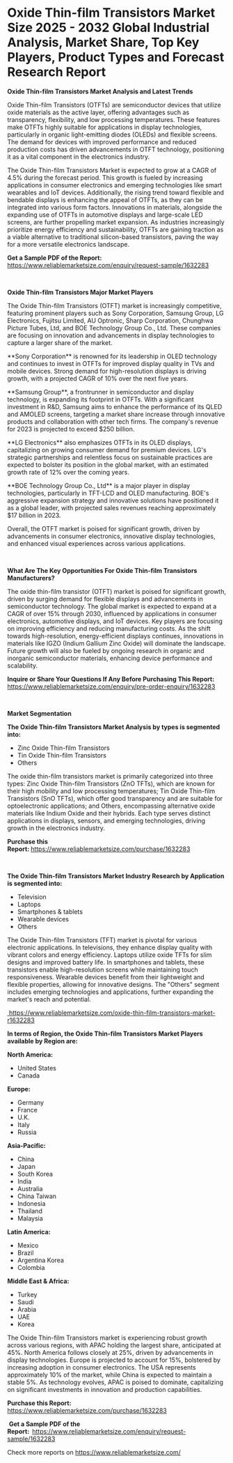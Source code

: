 <p><h1>Oxide Thin-film Transistors Market Size 2025 - 2032 Global Industrial Analysis, Market Share, Top Key Players, Product Types and Forecast Research Report</h1></p><p><strong>Oxide Thin-film Transistors Market Analysis and Latest Trends</strong></p>
<p><p>Oxide Thin-film Transistors (OTFTs) are semiconductor devices that utilize oxide materials as the active layer, offering advantages such as transparency, flexibility, and low processing temperatures. These features make OTFTs highly suitable for applications in display technologies, particularly in organic light-emitting diodes (OLEDs) and flexible screens. The demand for devices with improved performance and reduced production costs has driven advancements in OTFT technology, positioning it as a vital component in the electronics industry.</p><p>The Oxide Thin-film Transistors Market is expected to grow at a CAGR of 4.5% during the forecast period. This growth is fueled by increasing applications in consumer electronics and emerging technologies like smart wearables and IoT devices. Additionally, the rising trend toward flexible and bendable displays is enhancing the appeal of OTFTs, as they can be integrated into various form factors. Innovations in materials, alongside the expanding use of OTFTs in automotive displays and large-scale LED screens, are further propelling market expansion. As industries increasingly prioritize energy efficiency and sustainability, OTFTs are gaining traction as a viable alternative to traditional silicon-based transistors, paving the way for a more versatile electronics landscape.</p></p>
<p><strong>Get a Sample PDF of the Report:&nbsp;</strong> <a href="https://www.reliablemarketsize.com/enquiry/request-sample/1632283?utm_campaign=2799&utm_medium=2&utm_source=Github&utm_content=ia&utm_term=29032025&utm_id=oxide-thin-film-transistors">https://www.reliablemarketsize.com/enquiry/request-sample/1632283</a></p>
<p>&nbsp;</p>
<p><strong>Oxide Thin-film Transistors Major Market Players</strong></p>
<p><p>The Oxide Thin-film Transistors (OTFT) market is increasingly competitive, featuring prominent players such as Sony Corporation, Samsung Group, LG Electronics, Fujitsu Limited, AU Optronic, Sharp Corporation, Chunghwa Picture Tubes, Ltd, and BOE Technology Group Co., Ltd. These companies are focusing on innovation and advancements in display technologies to capture a larger share of the market.</p><p>**Sony Corporation** is renowned for its leadership in OLED technology and continues to invest in OTFTs for improved display quality in TVs and mobile devices. Strong demand for high-resolution displays is driving growth, with a projected CAGR of 10% over the next five years.</p><p>**Samsung Group**, a frontrunner in semiconductor and display technology, is expanding its footprint in OTFTs. With a significant investment in R&D, Samsung aims to enhance the performance of its QLED and AMOLED screens, targeting a market share increase through innovative products and collaboration with other tech firms. The company's revenue for 2023 is projected to exceed $250 billion.</p><p>**LG Electronics** also emphasizes OTFTs in its OLED displays, capitalizing on growing consumer demand for premium devices. LG's strategic partnerships and relentless focus on sustainable practices are expected to bolster its position in the global market, with an estimated growth rate of 12% over the coming years.</p><p>**BOE Technology Group Co., Ltd** is a major player in display technologies, particularly in TFT-LCD and OLED manufacturing. BOE's aggressive expansion strategy and innovative solutions have positioned it as a global leader, with projected sales revenues reaching approximately $17 billion in 2023.</p><p>Overall, the OTFT market is poised for significant growth, driven by advancements in consumer electronics, innovative display technologies, and enhanced visual experiences across various applications.</p></p>
<p>&nbsp;</p>
<p><strong>What Are The Key Opportunities For Oxide Thin-film Transistors Manufacturers?</strong></p>
<p><p>The oxide thin-film transistor (OTFT) market is poised for significant growth, driven by surging demand for flexible displays and advancements in semiconductor technology. The global market is expected to expand at a CAGR of over 15% through 2030, influenced by applications in consumer electronics, automotive displays, and IoT devices. Key players are focusing on improving efficiency and reducing manufacturing costs. As the shift towards high-resolution, energy-efficient displays continues, innovations in materials like IGZO (Indium Gallium Zinc Oxide) will dominate the landscape. Future growth will also be fueled by ongoing research in organic and inorganic semiconductor materials, enhancing device performance and scalability.</p></p>
<p><strong>Inquire or Share Your Questions If Any Before Purchasing This Report:</strong> <a href="https://www.reliablemarketsize.com/enquiry/pre-order-enquiry/1632283?utm_campaign=2799&utm_medium=2&utm_source=Github&utm_content=ia&utm_term=29032025&utm_id=oxide-thin-film-transistors">https://www.reliablemarketsize.com/enquiry/pre-order-enquiry/1632283</a></p>
<p>&nbsp;</p>
<p><strong>Market Segmentation</strong></p>
<p><strong>The Oxide Thin-film Transistors Market Analysis by types is segmented into:</strong></p>
<p><ul><li>Zinc Oxide Thin-film Transistors</li><li>Tin Oxide Thin-film Transistors</li><li>Others</li></ul></p>
<p><p>The oxide thin-film transistors market is primarily categorized into three types: Zinc Oxide Thin-film Transistors (ZnO TFTs), which are known for their high mobility and low processing temperatures; Tin Oxide Thin-film Transistors (SnO TFTs), which offer good transparency and are suitable for optoelectronic applications; and Others, encompassing alternative oxide materials like Indium Oxide and their hybrids. Each type serves distinct applications in displays, sensors, and emerging technologies, driving growth in the electronics industry.</p></p>
<p><strong>Purchase this Report:&nbsp;</strong><a href="https://www.reliablemarketsize.com/purchase/1632283?utm_campaign=2799&utm_medium=2&utm_source=Github&utm_content=ia&utm_term=29032025&utm_id=oxide-thin-film-transistors">https://www.reliablemarketsize.com/purchase/1632283</a></p>
<p>&nbsp;</p>
<p><strong>The Oxide Thin-film Transistors Market Industry Research by Application is segmented into:</strong></p>
<p><ul><li>Television</li><li>Laptops</li><li>Smartphones & tablets</li><li>Wearable devices</li><li>Others</li></ul></p>
<p><p>The Oxide Thin-film Transistors (TFT) market is pivotal for various electronic applications. In televisions, they enhance display quality with vibrant colors and energy efficiency. Laptops utilize oxide TFTs for slim designs and improved battery life. In smartphones and tablets, these transistors enable high-resolution screens while maintaining touch responsiveness. Wearable devices benefit from their lightweight and flexible properties, allowing for innovative designs. The "Others" segment includes emerging technologies and applications, further expanding the market's reach and potential.</p></p>
<p><a href="https://www.reliablemarketsize.com/oxide-thin-film-transistors-market-r1632283?utm_campaign=2799&utm_medium=2&utm_source=Github&utm_content=ia&utm_term=29032025&utm_id=oxide-thin-film-transistors">&nbsp;https://www.reliablemarketsize.com/oxide-thin-film-transistors-market-r1632283</a></p>
<p><strong>In terms of Region, the Oxide Thin-film Transistors Market Players available by Region are:</strong></p>
<p>
    <p> <strong> North America: </strong>
        <ul>
            <li>United States</li>
            <li>Canada</li>
        </ul>
        </p> 
    <p> <strong> Europe: </strong>
        <ul>
            <li>Germany</li>
            <li>France</li>
            <li>U.K.</li>
            <li>Italy</li>
            <li>Russia</li>
        </ul>
        </p> 
    <p> <strong> Asia-Pacific: </strong>
        <ul>
            <li>China</li>
            <li>Japan</li>
            <li>South Korea</li>
            <li>India</li>
            <li>Australia</li>
            <li>China Taiwan</li>
            <li>Indonesia</li>
            <li>Thailand</li>
            <li>Malaysia</li>
        </ul>
        </p> 
    <p> <strong> Latin America: </strong>
        <ul>
            <li>Mexico</li>
            <li>Brazil</li>
            <li>Argentina Korea</li>
            <li>Colombia</li>
        </ul>
        </p> 
    <p> <strong> Middle East & Africa: </strong>
        <ul>
            <li>Turkey</li>
            <li>Saudi</li>
            <li>Arabia</li>
            <li>UAE</li>
            <li>Korea</li>
        </ul>
    </p>
    </p>
<p><p>The Oxide Thin-film Transistors market is experiencing robust growth across various regions, with APAC holding the largest share, anticipated at 45%. North America follows closely at 25%, driven by advancements in display technologies. Europe is projected to account for 15%, bolstered by increasing adoption in consumer electronics. The USA represents approximately 10% of the market, while China is expected to maintain a stable 5%. As technology evolves, APAC is poised to dominate, capitalizing on significant investments in innovation and production capabilities.</p></p>
<p><strong>Purchase this Report: </strong><a href="https://www.reliablemarketsize.com/purchase/1632283?utm_campaign=2799&utm_medium=2&utm_source=Github&utm_content=ia&utm_term=29032025&utm_id=oxide-thin-film-transistors">https://www.reliablemarketsize.com/purchase/1632283</a></p>
<p>&nbsp;<strong>Get a Sample PDF of the Report:&nbsp;&nbsp;</strong><a href="https://www.reliablemarketsize.com/enquiry/request-sample/1632283?utm_campaign=2799&utm_medium=2&utm_source=Github&utm_content=ia&utm_term=29032025&utm_id=oxide-thin-film-transistors">https://www.reliablemarketsize.com/enquiry/request-sample/1632283</a></p>
<p><strong></strong></p>
<p>Check more reports on <a href="https://www.reliablemarketsize.com/?utm_campaign=2799&utm_medium=2&utm_source=Github&utm_content=ia&utm_term=29032025&utm_id=oxide-thin-film-transistors">https://www.reliablemarketsize.com/</a></p>